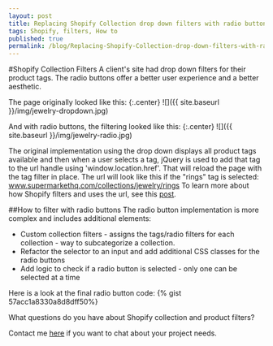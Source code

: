 ```yaml
---
layout: post
title: Replacing Shopify Collection drop down filters with radio buttons
tags: Shopify, filters, How to
published: true
permalink: /blog/Replacing-Shopify-Collection-drop-down-filters-with-radio-buttons
---
```


#Shopify Collection Filters
A client's site had drop down filters for their product tags. The radio buttons offer a better user experience and a better aesthetic.

The page originally looked like this:
{:.center}
![]({{ site.baseurl }}/img/jewelry-dropdown.jpg)

And with radio buttons, the filtering looked like this:
{:.center}
![]({{ site.baseurl }}/img/jewelry-radio.jpg)

The original implementation using the drop down displays all product tags available and then when a user selects a tag, jQuery is used to add that tag to the url handle using 'window.location.href'. That will reload the page with the tag filter in place. The url will look like this if the "rings" tag is selected: www.supermarkethq.com/collections/jewelry/rings
To learn more about how Shopify filters and uses the url, see this [post](http://eriksilver.github.io/blog/How-to-work-with-Shopify-Collection-Filters-and-their-limitations).

##How to filter with radio buttons
The radio button implementation is more complex and includes additional elements:
* Custom collection filters - assigns the tags/radio filters for each collection - way to subcategorize a collection.
* Refactor the selector to an input and add additional CSS classes for the radio buttons
* Add logic to check if a radio button is selected - only one can be selected at a time

Here is a look at the final radio button code:
{% gist 57acc1a8330a8d8dff50%}

What questions do you have about Shopify collection and product filters?

Contact me [here](http://eriksilver.github.io/contact) if you want to chat about your project needs.   
